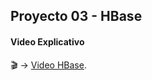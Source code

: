 ## Proyecto 03 - HBase
#### Video Explicativo 
:clapper: -> [Video HBase](https://www.youtube.com/watch?v=42cSB76YQWA).
